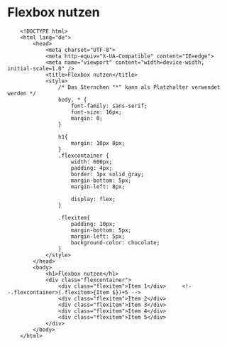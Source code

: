 # Flexbox nutzen


		<!DOCTYPE html> 
		<html lang="de">
			<head>
				<meta charset="UTF-8">
				<meta http-equiv="X-UA-Compatible" content="IE=edge">
				<meta name="viewport" content="width=device-width, initial-scale=1.0" />
				<title>Flexbox nutzen</title>
				<style>
					/* Das Sternchen "*" kann als Platzhalter verwendet werden */
					body, * {
						font-family: sans-serif;
						font-size: 16px;
						margin: 0;
					}

					h1{
						margin: 10px 8px;
					}
					.flexcontainer {
						width: 600px;
						padding: 4px;
						border: 1px solid gray;
						margin-bottom: 5px;
						margin-left: 8px;

						display: flex;
					}

					.flexitem{
						padding: 10px;
						margin-bottom: 5px;
						margin-left: 5px;
						background-color: chocolate;
					}
				</style>
			</head>
			<body>
				<h1>Flexbox nutzen</h1>
				<div class="flexcontainer">
					<div class="flexitem">Item 1</div>     <!--.flexcontainer>(.flexitem>{Item $})+5 -->
					<div class="flexitem">Item 2</div>
					<div class="flexitem">Item 3</div>
					<div class="flexitem">Item 4</div>
					<div class="flexitem">Item 5</div>
				</div>
			</body>
		</html>
